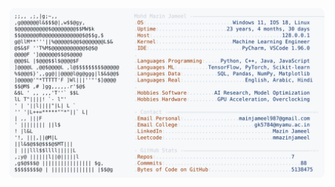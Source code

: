 <picture>
  <source srcset="https://raw.githubusercontent.com/mmazinjameel/mmazinjameel/main/dark_mode.svg?v=1743775779" media="(prefers-color-scheme: dark)">
  <img src="https://raw.githubusercontent.com/mmazinjameel/mmazinjameel/main/light_mode.svg?v=1743775779">
</picture>
